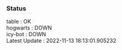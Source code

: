 ### Status


table : OK  
hogwarts : DOWN  
icy-bot : DOWN  
Latest Update : 2022-11-13 18:13:01.905232
